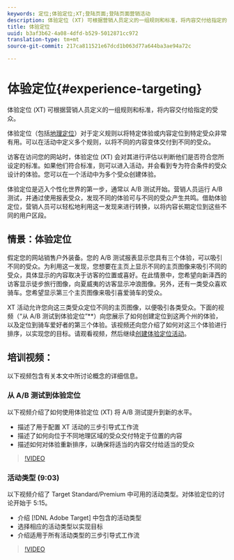 ```yaml
---
keywords: 定位;体验定位;XT;登陆页面;登陆页面营销活动
description: 体验定位 (XT) 可根据营销人员定义的一组规则和标准，将内容交付给指定的受众。
title: 体验定位
uuid: b3af3b62-4a08-4dfd-b529-5012871cc972
translation-type: tm+mt
source-git-commit: 217ca811521e67dcd1b063d77a644ba3ae94a72c

---
```



# 体验定位{#experience-targeting}

体验定位 (XT) 可根据营销人员定义的一组规则和标准，将内容交付给指定的受众。

体验定位（包括[地理定位](/help/c-target/c-audiences/c-target-rules/geo.md)）对于定义规则以将特定体验或内容定位到特定受众非常有用。可以在活动中定义多个规则，以将不同的内容变体交付到不同的受众。

访客在访问您的网站时，体验定位 (XT) 会对其进行评估以判断他们是否符合您所设定的标准。如果他们符合标准，则可以进入活动，并会看到专为符合条件的受众设计的体验。您可以在一个活动中为多个受众创建体验。

体验定位是迈入个性化世界的第一步，通常以 A/B 测试开始。营销人员运行 A/B 测试，并通过使用报表受众，发现不同的体验可与不同的受众产生共鸣。借助体验定位，营销人员可以轻松地利用这一发现来进行转换，以将内容长期定位到这些不同的用户区段。

## 情景：体验定位

假定您的网站销售户外装备。您的 A/B 测试报表显示您具有三个体验，可以吸引不同的受众。为利用这一发现，您想要在主页上显示不同的主页图像来吸引不同的受众，具体显示的内容取决于访客的位置或喜好。在此情景中，您希望向新泽西的访客显示徒步旅行图像，向夏威夷的访客显示冲浪图像。另外，还有一类受众喜欢骑车。您希望显示第三个主页图像来吸引喜爱骑车的受众。

XT 活动允许您向这三类受众定位不同的主页图像，以便吸引各类受众。下面的视频（“从 A/B 测试到体验定位”**）向您展示了如何创建定位到这两个州的体验，以及定位到骑车爱好者的第三个体验。该视频还向您介绍了如何对这三个体验进行排序，以实现您的目标。请观看视频，然后继续[创建体验定位活动](/help/c-activities/t-experience-target/t-xt-create/xt-create.md)。

## 培训视频：

以下视频包含有关本文中所讨论概念的详细信息。

### 从 A/B 测试到体验定位

以下视频介绍了如何使用体验定位 (XT) 将 A/B 测试提升到新的水平。

* 描述了用于配置 XT 活动的三步引导式工作流
* 描述了如何向位于不同地理区域的受众交付特定于位置的内容
* 描述如何对体验重新排序，以确保将适当的内容交付给适当的受众

>[!VIDEO](https://video.tv.adobe.com/v/22418/?captions=chi_hans)

### 活动类型 (9:03)

以下视频介绍了 Target Standard/Premium 中可用的活动类型。对体验定位的讨论开始于 5:15。

* 介绍 [!DNL Adobe Target] 中包含的活动类型
* 选择相应的活动类型以实现目标
* 介绍适用于所有活动类型的三步引导式工作流

>[!VIDEO](https://video.tv.adobe.com/v/17386?captions=chi_hans)